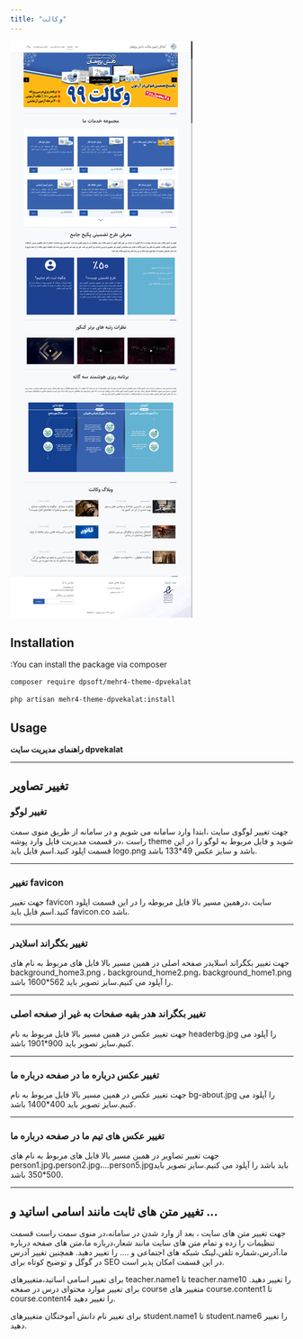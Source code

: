 ```yaml
---
title: "وکالت"
---
```


![my package](dpvekalat.ir.png)
## Installation

:You can install the package via composer

```bash
composer require dpsoft/mehr4-theme-dpvekalat
```
```bash
php artisan mehr4-theme-dpvekalat:install
```

## Usage

**راهنمای  مدیریت سایت dpvekalat**
____
## تغییر تصاویر

### تغییر لوگو

جهت تغییر لوگوی سایت ،ابتدا وارد سامانه می شویم و در سامانه از طریق منوی سمت راست ،در قسمت مدیریت فایل وارد پوشه theme شوید و فایل مربوط به لوگو را در این قسمت اپلود کنید.اسم فایل باید logo.png باشد و سایز عکس 49*133 باشد.
___
### تغییر favicon

جهت تغییر favicon  سایت ،درهمین مسیر بالا فایل مربوطه  را در این قسمت اپلود کنید.اسم فایل باید favicon.co باشد.
___

###  تغییر بکگراند اسلایدر

جهت تغییر بکگراند اسلایدر صفحه اصلی در همین مسیر بالا فایل های مربوط به نام های background_home3.png ، background_home2.png، background_home1.png را آپلود می کنیم.سایز تصویر باید 562*1600 باشد.
___


### تغییر بکگراند هدر بقیه صفحات به غیر از صفحه اصلی 
جهت تغییر عکس در همین مسیر بالا فایل مربوط به نام headerbg.jpg را آپلود می کنیم.سایز تصویر باید 900*1901 باشد.
___
### تغییر عکس درباره ما در صفحه درباره ما 
جهت تغییر عکس در همین مسیر بالا فایل مربوط به نام bg-about.jpg را آپلود می کنیم.سایز تصویر باید 400*1400 باشد.
___
### تغییر عکس های تیم ما در صفحه درباره ما 
جهت تغییر تصاویر در همین مسیر بالا فایل های مربوط به نام های person1.jpg،person2.jpg،...person5.jpgباید باشد را آپلود می کنیم.سایز تصویر باید 500*350 باشد.

___


## تغییر متن های ثابت مانند اسامی اساتید و ...
جهت تغییر متن های سایت ، بعد از وارد شدن در سامانه،در منوی سمت راست قسمت تنظیمات را زده و تمام متن های سایت مانند شعار،درباره ما،متن های صفحه درباره ما،آدرس،شماره تلفن،لینک شبکه های اجتماعی و .... را تغییر دهید.
همچنین تغییر آدرس در گوگل  و توضیح کوتاه برای SEO در این قسمت امکان پذیر است.

برای تغییر اسامی اساتید،متغییرهای teacher.name1 تا teacher.name10 را تغییر دهید.
برای تغییر موارد محتوای درس در صفحه course متغییر های course.content1 تا course.content4 را تغییر دهید.

برای تغییر نام دانش آموختگان متغییرهای student.name1 تا student.name6 را تغییر دهید.


